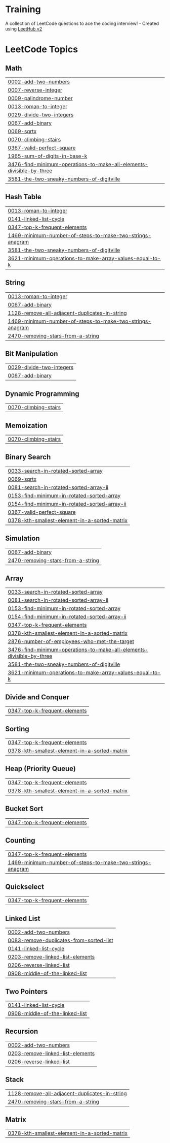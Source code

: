 # Training
A collection of LeetCode questions to ace the coding interview! - Created using [LeetHub v2](https://github.com/arunbhardwaj/LeetHub-2.0)

<!---LeetCode Topics Start-->
# LeetCode Topics
## Math
|  |
| ------- |
| [0002-add-two-numbers](https://github.com/SamArlinJeffry/Training/tree/master/0002-add-two-numbers) |
| [0007-reverse-integer](https://github.com/SamArlinJeffry/Training/tree/master/0007-reverse-integer) |
| [0009-palindrome-number](https://github.com/SamArlinJeffry/Training/tree/master/0009-palindrome-number) |
| [0013-roman-to-integer](https://github.com/SamArlinJeffry/Training/tree/master/0013-roman-to-integer) |
| [0029-divide-two-integers](https://github.com/SamArlinJeffry/Training/tree/master/0029-divide-two-integers) |
| [0067-add-binary](https://github.com/SamArlinJeffry/Training/tree/master/0067-add-binary) |
| [0069-sqrtx](https://github.com/SamArlinJeffry/Training/tree/master/0069-sqrtx) |
| [0070-climbing-stairs](https://github.com/SamArlinJeffry/Training/tree/master/0070-climbing-stairs) |
| [0367-valid-perfect-square](https://github.com/SamArlinJeffry/Training/tree/master/0367-valid-perfect-square) |
| [1965-sum-of-digits-in-base-k](https://github.com/SamArlinJeffry/Training/tree/master/1965-sum-of-digits-in-base-k) |
| [3476-find-minimum-operations-to-make-all-elements-divisible-by-three](https://github.com/SamArlinJeffry/Training/tree/master/3476-find-minimum-operations-to-make-all-elements-divisible-by-three) |
| [3581-the-two-sneaky-numbers-of-digitville](https://github.com/SamArlinJeffry/Training/tree/master/3581-the-two-sneaky-numbers-of-digitville) |
## Hash Table
|  |
| ------- |
| [0013-roman-to-integer](https://github.com/SamArlinJeffry/Training/tree/master/0013-roman-to-integer) |
| [0141-linked-list-cycle](https://github.com/SamArlinJeffry/Training/tree/master/0141-linked-list-cycle) |
| [0347-top-k-frequent-elements](https://github.com/SamArlinJeffry/Training/tree/master/0347-top-k-frequent-elements) |
| [1469-minimum-number-of-steps-to-make-two-strings-anagram](https://github.com/SamArlinJeffry/Training/tree/master/1469-minimum-number-of-steps-to-make-two-strings-anagram) |
| [3581-the-two-sneaky-numbers-of-digitville](https://github.com/SamArlinJeffry/Training/tree/master/3581-the-two-sneaky-numbers-of-digitville) |
| [3621-minimum-operations-to-make-array-values-equal-to-k](https://github.com/SamArlinJeffry/Training/tree/master/3621-minimum-operations-to-make-array-values-equal-to-k) |
## String
|  |
| ------- |
| [0013-roman-to-integer](https://github.com/SamArlinJeffry/Training/tree/master/0013-roman-to-integer) |
| [0067-add-binary](https://github.com/SamArlinJeffry/Training/tree/master/0067-add-binary) |
| [1128-remove-all-adjacent-duplicates-in-string](https://github.com/SamArlinJeffry/Training/tree/master/1128-remove-all-adjacent-duplicates-in-string) |
| [1469-minimum-number-of-steps-to-make-two-strings-anagram](https://github.com/SamArlinJeffry/Training/tree/master/1469-minimum-number-of-steps-to-make-two-strings-anagram) |
| [2470-removing-stars-from-a-string](https://github.com/SamArlinJeffry/Training/tree/master/2470-removing-stars-from-a-string) |
## Bit Manipulation
|  |
| ------- |
| [0029-divide-two-integers](https://github.com/SamArlinJeffry/Training/tree/master/0029-divide-two-integers) |
| [0067-add-binary](https://github.com/SamArlinJeffry/Training/tree/master/0067-add-binary) |
## Dynamic Programming
|  |
| ------- |
| [0070-climbing-stairs](https://github.com/SamArlinJeffry/Training/tree/master/0070-climbing-stairs) |
## Memoization
|  |
| ------- |
| [0070-climbing-stairs](https://github.com/SamArlinJeffry/Training/tree/master/0070-climbing-stairs) |
## Binary Search
|  |
| ------- |
| [0033-search-in-rotated-sorted-array](https://github.com/SamArlinJeffry/Training/tree/master/0033-search-in-rotated-sorted-array) |
| [0069-sqrtx](https://github.com/SamArlinJeffry/Training/tree/master/0069-sqrtx) |
| [0081-search-in-rotated-sorted-array-ii](https://github.com/SamArlinJeffry/Training/tree/master/0081-search-in-rotated-sorted-array-ii) |
| [0153-find-minimum-in-rotated-sorted-array](https://github.com/SamArlinJeffry/Training/tree/master/0153-find-minimum-in-rotated-sorted-array) |
| [0154-find-minimum-in-rotated-sorted-array-ii](https://github.com/SamArlinJeffry/Training/tree/master/0154-find-minimum-in-rotated-sorted-array-ii) |
| [0367-valid-perfect-square](https://github.com/SamArlinJeffry/Training/tree/master/0367-valid-perfect-square) |
| [0378-kth-smallest-element-in-a-sorted-matrix](https://github.com/SamArlinJeffry/Training/tree/master/0378-kth-smallest-element-in-a-sorted-matrix) |
## Simulation
|  |
| ------- |
| [0067-add-binary](https://github.com/SamArlinJeffry/Training/tree/master/0067-add-binary) |
| [2470-removing-stars-from-a-string](https://github.com/SamArlinJeffry/Training/tree/master/2470-removing-stars-from-a-string) |
## Array
|  |
| ------- |
| [0033-search-in-rotated-sorted-array](https://github.com/SamArlinJeffry/Training/tree/master/0033-search-in-rotated-sorted-array) |
| [0081-search-in-rotated-sorted-array-ii](https://github.com/SamArlinJeffry/Training/tree/master/0081-search-in-rotated-sorted-array-ii) |
| [0153-find-minimum-in-rotated-sorted-array](https://github.com/SamArlinJeffry/Training/tree/master/0153-find-minimum-in-rotated-sorted-array) |
| [0154-find-minimum-in-rotated-sorted-array-ii](https://github.com/SamArlinJeffry/Training/tree/master/0154-find-minimum-in-rotated-sorted-array-ii) |
| [0347-top-k-frequent-elements](https://github.com/SamArlinJeffry/Training/tree/master/0347-top-k-frequent-elements) |
| [0378-kth-smallest-element-in-a-sorted-matrix](https://github.com/SamArlinJeffry/Training/tree/master/0378-kth-smallest-element-in-a-sorted-matrix) |
| [2876-number-of-employees-who-met-the-target](https://github.com/SamArlinJeffry/Training/tree/master/2876-number-of-employees-who-met-the-target) |
| [3476-find-minimum-operations-to-make-all-elements-divisible-by-three](https://github.com/SamArlinJeffry/Training/tree/master/3476-find-minimum-operations-to-make-all-elements-divisible-by-three) |
| [3581-the-two-sneaky-numbers-of-digitville](https://github.com/SamArlinJeffry/Training/tree/master/3581-the-two-sneaky-numbers-of-digitville) |
| [3621-minimum-operations-to-make-array-values-equal-to-k](https://github.com/SamArlinJeffry/Training/tree/master/3621-minimum-operations-to-make-array-values-equal-to-k) |
## Divide and Conquer
|  |
| ------- |
| [0347-top-k-frequent-elements](https://github.com/SamArlinJeffry/Training/tree/master/0347-top-k-frequent-elements) |
## Sorting
|  |
| ------- |
| [0347-top-k-frequent-elements](https://github.com/SamArlinJeffry/Training/tree/master/0347-top-k-frequent-elements) |
| [0378-kth-smallest-element-in-a-sorted-matrix](https://github.com/SamArlinJeffry/Training/tree/master/0378-kth-smallest-element-in-a-sorted-matrix) |
## Heap (Priority Queue)
|  |
| ------- |
| [0347-top-k-frequent-elements](https://github.com/SamArlinJeffry/Training/tree/master/0347-top-k-frequent-elements) |
| [0378-kth-smallest-element-in-a-sorted-matrix](https://github.com/SamArlinJeffry/Training/tree/master/0378-kth-smallest-element-in-a-sorted-matrix) |
## Bucket Sort
|  |
| ------- |
| [0347-top-k-frequent-elements](https://github.com/SamArlinJeffry/Training/tree/master/0347-top-k-frequent-elements) |
## Counting
|  |
| ------- |
| [0347-top-k-frequent-elements](https://github.com/SamArlinJeffry/Training/tree/master/0347-top-k-frequent-elements) |
| [1469-minimum-number-of-steps-to-make-two-strings-anagram](https://github.com/SamArlinJeffry/Training/tree/master/1469-minimum-number-of-steps-to-make-two-strings-anagram) |
## Quickselect
|  |
| ------- |
| [0347-top-k-frequent-elements](https://github.com/SamArlinJeffry/Training/tree/master/0347-top-k-frequent-elements) |
## Linked List
|  |
| ------- |
| [0002-add-two-numbers](https://github.com/SamArlinJeffry/Training/tree/master/0002-add-two-numbers) |
| [0083-remove-duplicates-from-sorted-list](https://github.com/SamArlinJeffry/Training/tree/master/0083-remove-duplicates-from-sorted-list) |
| [0141-linked-list-cycle](https://github.com/SamArlinJeffry/Training/tree/master/0141-linked-list-cycle) |
| [0203-remove-linked-list-elements](https://github.com/SamArlinJeffry/Training/tree/master/0203-remove-linked-list-elements) |
| [0206-reverse-linked-list](https://github.com/SamArlinJeffry/Training/tree/master/0206-reverse-linked-list) |
| [0908-middle-of-the-linked-list](https://github.com/SamArlinJeffry/Training/tree/master/0908-middle-of-the-linked-list) |
## Two Pointers
|  |
| ------- |
| [0141-linked-list-cycle](https://github.com/SamArlinJeffry/Training/tree/master/0141-linked-list-cycle) |
| [0908-middle-of-the-linked-list](https://github.com/SamArlinJeffry/Training/tree/master/0908-middle-of-the-linked-list) |
## Recursion
|  |
| ------- |
| [0002-add-two-numbers](https://github.com/SamArlinJeffry/Training/tree/master/0002-add-two-numbers) |
| [0203-remove-linked-list-elements](https://github.com/SamArlinJeffry/Training/tree/master/0203-remove-linked-list-elements) |
| [0206-reverse-linked-list](https://github.com/SamArlinJeffry/Training/tree/master/0206-reverse-linked-list) |
## Stack
|  |
| ------- |
| [1128-remove-all-adjacent-duplicates-in-string](https://github.com/SamArlinJeffry/Training/tree/master/1128-remove-all-adjacent-duplicates-in-string) |
| [2470-removing-stars-from-a-string](https://github.com/SamArlinJeffry/Training/tree/master/2470-removing-stars-from-a-string) |
## Matrix
|  |
| ------- |
| [0378-kth-smallest-element-in-a-sorted-matrix](https://github.com/SamArlinJeffry/Training/tree/master/0378-kth-smallest-element-in-a-sorted-matrix) |
<!---LeetCode Topics End-->
